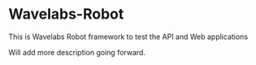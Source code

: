 # Wavelabs-Robot
This is Wavelabs Robot framework to test the API and Web applications

Will add more description going forward.
